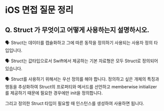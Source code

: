 # iOS 면접 질문 정리

## Q. Struct 가 무엇이고 어떻게 사용하는지 설명하시오.

🗣️ Struct는 데이터를 캡슐화하고 그에 따른 동작을 정의하기 사용되는 사용자 정의 타입입니다.

🗣️ Struct는 값타입으로서 Swift에서 제공하는 기본 자료형은 모두 Struct로 정의되어 있습니다.

🗣️ Struct를 사용하기 위해서는 우선 정의를 해야 합니다.
정의하고 싶은 개체의 특징과 행동을 추상화하여 Struct의 프로퍼티와 메서드를 선언하고 memberwise initializer를 제공하기 때문에 필요한 경우에만 init을 정의합니다.

그리고 정의한 Struct 타입이 필요할 때 인스턴스를 생성하여 사용하면 됩니다.
